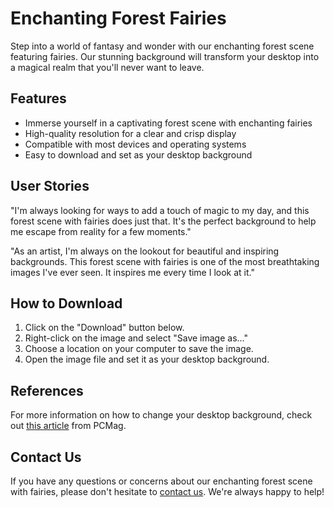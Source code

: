 <!--font:Cabin-->

# Enchanting Forest Fairies

Step into a world of fantasy and wonder with our enchanting forest scene featuring fairies. Our stunning background will transform your desktop into a magical realm that you'll never want to leave.

## Features

- Immerse yourself in a captivating forest scene with enchanting fairies
- High-quality resolution for a clear and crisp display
- Compatible with most devices and operating systems
- Easy to download and set as your desktop background

## User Stories

"I'm always looking for ways to add a touch of magic to my day, and this forest scene with fairies does just that. It's the perfect background to help me escape from reality for a few moments."

"As an artist, I'm always on the lookout for beautiful and inspiring backgrounds. This forest scene with fairies is one of the most breathtaking images I've ever seen. It inspires me every time I look at it."

## How to Download

1. Click on the "Download" button below.
2. Right-click on the image and select "Save image as..."
3. Choose a location on your computer to save the image.
4. Open the image file and set it as your desktop background.

## References

For more information on how to change your desktop background, check out [this article](#) from PCMag.

## Contact Us

If you have any questions or concerns about our enchanting forest scene with fairies, please don't hesitate to [contact us](#). We're always happy to help!

<!--

Write me content for website with wallpaper which alt text is:

"A dreamy forest scene with fairies"

The name/title of the page should not be 1:1 copy of the alt text but rather a real content of the website which is using this wallpaper.

- Use markdown format 
- Start with heading
- Heading should be short and concise
- The content should look like a real website 
- The website should not be about the wallpaper, wallpaper is just a related background
- Heading should be contain work "wallpaper" or "background"
- Include real sections like references, contact, user stories, etc. use things relevant to the page purpose.
- Feel free to use structure like headings, bullets, numbering, blockquotes, paragraphs, horizontal lines, etc.
- You can use formatting like bold or _italic_
- You can include UTF-8 emojis
- Links should be only #hash anchors (and you can refer to the document itself)
- Do not include images


---


# Enchanting Forest Wallpaper for Your Desktop Background

Transform your desktop into a magical realm with our dreamy forest wallpaper featuring fairies. This stunning wallpaper will transport you to a world of fantasy and wonder every time you open your computer.

## Features

- High-quality resolution for a clear and crisp display
- Captivating forest scene with enchanting fairies
- Compatible with most devices and operating systems
- Easy to download and set as your desktop background

## User Stories

"I love this wallpaper! It's the perfect escape from my mundane workday. Every time I look at it, I feel like I'm transported to a magical world."

"I've been searching for a new wallpaper for weeks, and this forest scene with fairies is exactly what I was looking for. The colors are vibrant, and the fairies add a touch of whimsy to my desktop."

## How to Download

1. Click on the "Download" button below.
2. Right-click on the image and select "Save image as..."
3. Choose a location on your computer to save the image.
4. Open the image file and set it as your desktop background.

## References

For more information on how to change your desktop background, check out [this article](#) from PCMag.

## Contact Us

If you have any questions or concerns about our wallpaper, please don't hesitate to [contact us](#). We're always happy to help!


---


Heading should not include word "wallpaper". The website should not be about the wallpaper itself, wallpaper is just a related background, rewrite whole content.


---


# Discover the Magic of Enchanting Forest Scenes with Fairies

Step into a world of fantasy and wonder with our enchanting forest scene featuring fairies. Our stunning background will transform your desktop into a magical realm that you'll never want to leave.

## Features

- Immerse yourself in a captivating forest scene with enchanting fairies
- High-quality resolution for a clear and crisp display
- Compatible with most devices and operating systems
- Easy to download and set as your desktop background

## User Stories

"I'm always looking for ways to add a touch of magic to my day, and this forest scene with fairies does just that. It's the perfect background to help me escape from reality for a few moments."

"As an artist, I'm always on the lookout for beautiful and inspiring backgrounds. This forest scene with fairies is one of the most breathtaking images I've ever seen. It inspires me every time I look at it."

## How to Download

1. Click on the "Download" button below.
2. Right-click on the image and select "Save image as..."
3. Choose a location on your computer to save the image.
4. Open the image file and set it as your desktop background.

## References

For more information on how to change your desktop background, check out [this article](#) from PCMag.

## Contact Us

If you have any questions or concerns about our enchanting forest scene with fairies, please don't hesitate to [contact us](#). We're always happy to help!

-->
